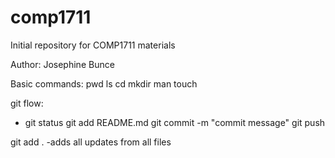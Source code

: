 # comp1711
Initial repository for COMP1711 materials

Author: Josephine Bunce

Basic commands:
pwd
ls
cd
mkdir
man
touch

git flow:
* git status
git add README.md
git commit -m "commit message"
git push

git add . -adds all updates from all files